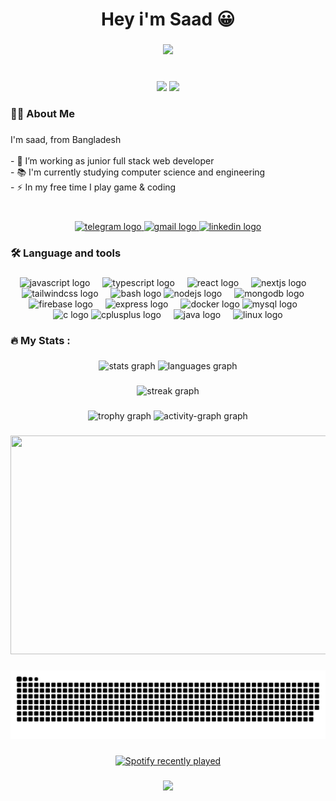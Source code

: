 <h1 align="center">Hey i'm Saad 😀</h1>

###
<div align="center">
  <img height="300" src="https://i.postimg.cc/Bn3DBQQK/terminal.gif"  />
</div>

###
<br clear="both">
<div align="center">
  <img src="https://count.getloli.com/get/@istiakAHMEDsaad" />
  <img src="https://wakatime.com/badge/user/eca219f3-9572-45ce-a31b-fd749c50e0db.svg"  />
</div>

###
<h3 align="left">👩‍💻  About Me</h3>

###
<p align="left">I'm saad, from Bangladesh<br><br>- 🔭 I’m working as junior full stack web developer<br>- 📚 I'm currently studying computer science and engineering<br>- ⚡ In my free time I play game & coding</p>

###
<br clear="both">
<div align="center">
  <a href="https://t.me/IstikAhamedSaad" target="_blank">
    <img src="https://img.shields.io/static/v1?message=Telegram&logo=telegram&label=&color=2CA5E0&logoColor=white&labelColor=&style=plastic" height="25" alt="telegram logo"  />
  </a>
  <a href="istiakahmedsaad.official@gmail.com" target="_blank">
    <img src="https://img.shields.io/static/v1?message=Gmail&logo=gmail&label=&color=D14836&logoColor=white&labelColor=&style=plastic" height="25" alt="gmail logo"  />
  </a>
  <a href="https://www.linkedin.com/in/istiakahmedsaad/" target="_blank">
    <img src="https://img.shields.io/static/v1?message=LinkedIn&logo=linkedin&label=&color=0077B5&logoColor=white&labelColor=&style=plastic" height="25" alt="linkedin logo"  />
  </a>
</div>

###
<h3 align="left">🛠 Language and tools</h3>

###
<div align="center">
  <img src="https://skillicons.dev/icons?i=js" height="40" alt="javascript logo"  />
  <img width="12" />
  <img src="https://skillicons.dev/icons?i=ts" height="40" alt="typescript logo"  />
  <img width="12" />
  <img src="https://skillicons.dev/icons?i=react" height="40" alt="react logo"  />
  <img width="12" />
  <img src="https://cdn.jsdelivr.net/gh/devicons/devicon/icons/nextjs/nextjs-original.svg" height="40" alt="nextjs logo"  />
  <img width="12" />
  <img src="https://skillicons.dev/icons?i=tailwind" height="40" alt="tailwindcss logo"  />
  <img width="12" />
  <img src="https://cdn.simpleicons.org/gnubash/4EAA25" height="40" alt="bash logo"  />
  <img src="https://skillicons.dev/icons?i=nodejs" height="40" alt="nodejs logo"  />
  <img width="12" />
    <img src="https://skillicons.dev/icons?i=mongodb" height="40" alt="mongodb logo"  />
  <img width="12" />
  <img src="https://skillicons.dev/icons?i=firebase" height="40" alt="firebase logo"  />
  <img width="12" />
  <img src="https://cdn.jsdelivr.net/gh/devicons/devicon/icons/express/express-original.svg" height="40" alt="express logo"  />
  <img width="12" />
  <img src="https://cdn.simpleicons.org/docker/2496ED" height="40" alt="docker logo"  />
  <img src="https://cdn.simpleicons.org/mysql/4479A1" height="40" alt="mysql logo"  />
  <img width="12" />
  <img src="https://skillicons.dev/icons?i=c" height="40" alt="c logo"  />
  <img src="https://cdn.jsdelivr.net/gh/devicons/devicon/icons/cplusplus/cplusplus-original.svg" height="40" alt="cplusplus logo"  />
  <img width="12" />
  <img src="https://cdn.jsdelivr.net/gh/devicons/devicon/icons/java/java-original.svg" height="40" alt="java logo"  />
  <img width="12" />
  <img src="https://cdn.simpleicons.org/linux/FCC624" height="40" alt="linux logo"  />
</div>

###
<h3 align="left">🔥   My Stats :</h3>

###
<div align="center">
  <img src="https://github-readme-stats.vercel.app/api?username=istiakAHMEDsaad&hide_title=false&hide_rank=false&show_icons=true&include_all_commits=true&count_private=true&disable_animations=false&theme=dracula&locale=en&hide_border=false&order=1" height="130" alt="stats graph"  />
  <img src="https://github-readme-stats.vercel.app/api/top-langs?username=istiakAHMEDsaad&locale=en&hide_title=false&layout=compact&card_width=320&langs_count=5&theme=dracula&hide_border=false&order=2" height="130" alt="languages graph"  />
</div>

###
<div align="center">
  <img src="https://streak-stats.demolab.com?user=istiakAHMEDsaad&locale=en&mode=daily&theme=dracula&hide_border=false&border_radius=5&order=3" height="150" alt="streak graph"  />
</div>

###
<div align="center">
  <img src="https://github-profile-trophy.vercel.app?username=istiakAHMEDsaad&theme=dracula&column=-1&row=1&margin-w=8&margin-h=8&no-bg=false&no-frame=false&order=4" height="150" alt="trophy graph"  />
  <img src="https://github-readme-activity-graph.vercel.app/graph?username=istiakAHMEDsaad&radius=16&theme=react&area=true&order=5" height="300" alt="activity-graph graph"  />
</div>

###
<div align="center">
<img height="350" width="600" src="https://wakatime.com/share/@istiak_ahmed_saad/fbb3e882-20e0-4d46-a574-d5b2020e16b9.svg" />
</div>

###
<div align="center">
  <img src="https://raw.githubusercontent.com/istiakAHMEDsaad/istiakAHMEDsaad/output/snake.svg" alt="Snake animation" />
</div>

###
<div align="center">
  <a href="https://open.spotify.com/user/sst014bkxfqurgu0e9rrj6d2f">
    <img src="https://spotify-recently-played-readme.vercel.app/api?user=sst014bkxfqurgu0e9rrj6d2f&count=1" alt="Spotify recently played"  />
  </a>
</div>

###
<div align="center">
    <a href="">
        <img src="https://github-contributor-stats.vercel.app/api?username=istiakAHMEDsaad&limit=5&theme=dark&combine_all_yearly_contributions=true" />
    </a>
</div>

###
